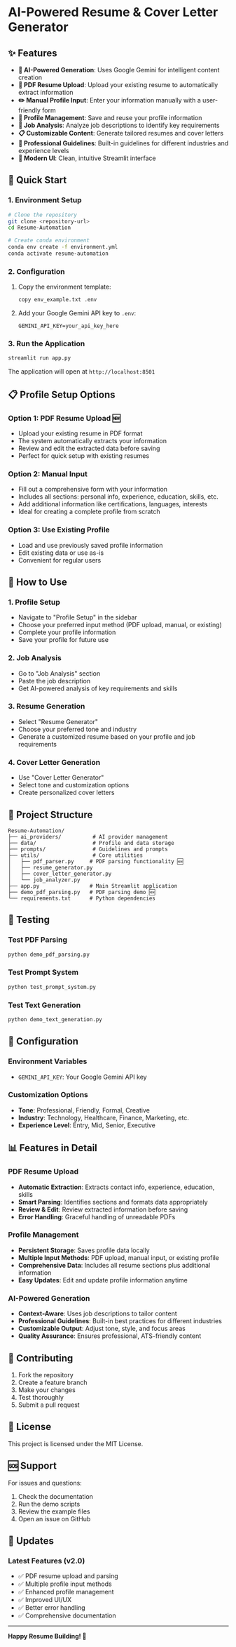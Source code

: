 # AI-Powered Resume & Cover Letter Generator


## ✨ Features

- **🤖 AI-Powered Generation**: Uses Google Gemini for intelligent content creation
- **📄 PDF Resume Upload**: Upload your existing resume to automatically extract information
- **✏️ Manual Profile Input**: Enter your information manually with a user-friendly form
- **📝 Profile Management**: Save and reuse your profile information
- **🎯 Job Analysis**: Analyze job descriptions to identify key requirements
- **📋 Customizable Content**: Generate tailored resumes and cover letters
- **🎨 Professional Guidelines**: Built-in guidelines for different industries and experience levels
- **📱 Modern UI**: Clean, intuitive Streamlit interface

## 🚀 Quick Start

### 1. Environment Setup

```bash
# Clone the repository
git clone <repository-url>
cd Resume-Automation

# Create conda environment
conda env create -f environment.yml
conda activate resume-automation
```

### 2. Configuration

1. Copy the environment template:
   ```bash
   copy env_example.txt .env
   ```

2. Add your Google Gemini API key to `.env`:
   ```
   GEMINI_API_KEY=your_api_key_here
   ```

### 3. Run the Application

```bash
streamlit run app.py
```

The application will open at `http://localhost:8501`

## 📋 Profile Setup Options

### Option 1: PDF Resume Upload 🆕
- Upload your existing resume in PDF format
- The system automatically extracts your information
- Review and edit the extracted data before saving
- Perfect for quick setup with existing resumes

### Option 2: Manual Input
- Fill out a comprehensive form with your information
- Includes all sections: personal info, experience, education, skills, etc.
- Add additional information like certifications, languages, interests
- Ideal for creating a complete profile from scratch

### Option 3: Use Existing Profile
- Load and use previously saved profile information
- Edit existing data or use as-is
- Convenient for regular users

## 🎯 How to Use

### 1. Profile Setup
- Navigate to "Profile Setup" in the sidebar
- Choose your preferred input method (PDF upload, manual, or existing)
- Complete your profile information
- Save your profile for future use

### 2. Job Analysis
- Go to "Job Analysis" section
- Paste the job description
- Get AI-powered analysis of key requirements and skills

### 3. Resume Generation
- Select "Resume Generator"
- Choose your preferred tone and industry
- Generate a customized resume based on your profile and job requirements

### 4. Cover Letter Generation
- Use "Cover Letter Generator"
- Select tone and customization options
- Create personalized cover letters

## 📁 Project Structure

```
Resume-Automation/
├── ai_providers/          # AI provider management
├── data/                  # Profile and data storage
├── prompts/               # Guidelines and prompts
├── utils/                 # Core utilities
│   ├── pdf_parser.py     # PDF parsing functionality 🆕
│   ├── resume_generator.py
│   ├── cover_letter_generator.py
│   └── job_analyzer.py
├── app.py                # Main Streamlit application
├── demo_pdf_parsing.py   # PDF parsing demo 🆕
└── requirements.txt      # Python dependencies
```

## 🧪 Testing

### Test PDF Parsing
```bash
python demo_pdf_parsing.py
```

### Test Prompt System
```bash
python test_prompt_system.py
```

### Test Text Generation
```bash
python demo_text_generation.py
```

## 🔧 Configuration

### Environment Variables
- `GEMINI_API_KEY`: Your Google Gemini API key

### Customization Options
- **Tone**: Professional, Friendly, Formal, Creative
- **Industry**: Technology, Healthcare, Finance, Marketing, etc.
- **Experience Level**: Entry, Mid, Senior, Executive

## 📊 Features in Detail

### PDF Resume Upload
- **Automatic Extraction**: Extracts contact info, experience, education, skills
- **Smart Parsing**: Identifies sections and formats data appropriately
- **Review & Edit**: Review extracted information before saving
- **Error Handling**: Graceful handling of unreadable PDFs

### Profile Management
- **Persistent Storage**: Saves profile data locally
- **Multiple Input Methods**: PDF upload, manual input, or existing profile
- **Comprehensive Data**: Includes all resume sections plus additional information
- **Easy Updates**: Edit and update profile information anytime

### AI-Powered Generation
- **Context-Aware**: Uses job descriptions to tailor content
- **Professional Guidelines**: Built-in best practices for different industries
- **Customizable Output**: Adjust tone, style, and focus areas
- **Quality Assurance**: Ensures professional, ATS-friendly content

## 🤝 Contributing

1. Fork the repository
2. Create a feature branch
3. Make your changes
4. Test thoroughly
5. Submit a pull request

## 📝 License

This project is licensed under the MIT License.

## 🆘 Support

For issues and questions:
1. Check the documentation
2. Run the demo scripts
3. Review the example files
4. Open an issue on GitHub

## 🔄 Updates

### Latest Features (v2.0)
- ✅ PDF resume upload and parsing
- ✅ Multiple profile input methods
- ✅ Enhanced profile management
- ✅ Improved UI/UX
- ✅ Better error handling
- ✅ Comprehensive documentation

---

**Happy Resume Building! 🚀** 
